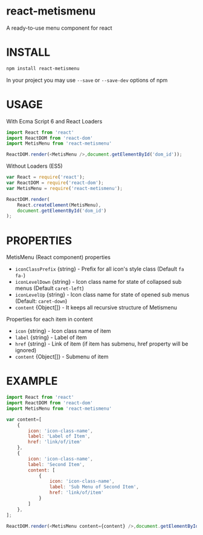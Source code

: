 # react-metismenu
A ready-to-use menu component for react


INSTALL
=======

```sh
npm install react-metismenu
```
In your project you may use `--save` or `--save-dev` options of npm

USAGE
=====

With Ecma Script 6 and React Loaders
```javascript
import React from 'react'
import ReactDOM from 'react-dom'
import MetisMenu from 'react-metismenu'

ReactDOM.render(<MetisMenu />,document.getElementById('dom_id'));
```

Without Loaders (ES5)
```javascript
var React = require('react');
var ReactDOM = require('react-dom');
var MetisMenu = require('react-metismenu');

ReactDOM.render(
    React.createElement(MetisMenu),
    document.getElementById('dom_id')
);
```

PROPERTIES
==========
MetisMenu (React component) properties

* `iconClassPrefix` {string} - Prefix for all icon's style class (Default `fa fa-`)
* `iconLevelDown` {string} - Icon class name for state of collapsed sub menus (Default `caret-left`)
* `iconLevelUp` {string} - Icon class name for state of opened sub menus (Default: `caret-down`)
* `content` {Object[]} - It keeps all recursive structure of Metismenu

Properties for each item in content
* `icon` {string} - Icon class name of item
* `label` {string} - Label of item
* `href` {string} - Link of item (if item has submenu, href property will be ignored)
* `content` {Object[]} - Submenu of item

EXAMPLE
=======

```javascript
import React from 'react'
import ReactDOM from 'react-dom'
import MetisMenu from 'react-metismenu'

var content=[
    {
        icon: 'icon-class-name',
        label: 'Label of Item',
        href: 'link/of/item'
    },
    {
        icon: 'icon-class-name',
        label: 'Second Item',
        content: [
            {
                icon: 'icon-class-name',
                label: 'Sub Menu of Second Item',
                href: 'link/of/item'
            }
        ]
    },
];

ReactDOM.render(<MetisMenu content={content} />,document.getElementById('root'));
```

